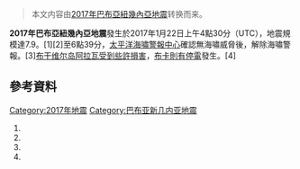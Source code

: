 > 本文内容由[2017年巴布亞紐幾內亞地震](https://zh.wikipedia.org/wiki/2017年巴布亞紐幾內亞地震)转换而来。


**2017年巴布亞紐幾內亞地震**發生於2017年1月22日上午4點30分（UTC），地震規模達7.9。\[1\]\[2\]至6點39分，[太平洋海嘯警報中心](../Page/太平洋海嘯警報中心.md "wikilink")確認無海嘯威脅後，解除海嘯警報。\[3\][布干维尔岛](../Page/布干维尔岛.md "wikilink")[阿拉瓦受到些許損害](../Page/阿拉瓦_\(巴布亚新几内亚\).md "wikilink")，[布卡則有](../Page/布卡_\(巴布亚新几内亚\).md "wikilink")[停電](../Page/停電.md "wikilink")發生。\[4\]

## 參考資料

[Category:2017年地震](https://zh.wikipedia.org/wiki/Category:2017年地震 "wikilink") [Category:巴布亚新几内亚地震](https://zh.wikipedia.org/wiki/Category:巴布亚新几内亚地震 "wikilink")

1.
2.
3.
4.